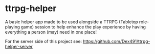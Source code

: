 # ttrpg-helper
A basic helper app made to be used alongside a TTRPG (Tabletop role-playing game) session to help enhance the play experience by having everything a person (may) need in one place!

For the server side of this project see: https://github.com/Dex491/ttrpg-helper-server
